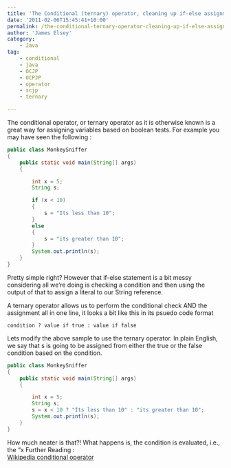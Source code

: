```yaml
---
title: 'The Conditional (ternary) operator, cleaning up if-else assignments since 1996'
date: '2011-02-06T15:45:41+10:00'
permalink: /the-conditional-ternary-operator-cleaning-up-if-else-assignments-since-1996
author: 'James Elsey'
category:
    - Java
tag:
    - conditional
    - java
    - OCJP
    - OCPJP
    - operator
    - scjp
    - ternary

---
```

The conditional operator, or ternary operator as it is otherwise known is a great way for assigning variables based on boolean tests. For example you may have seen the following :

```java
public class MonkeySniffer
{
    public static void main(String[] args)
    {

        int x = 5;
        String s;

        if (x < 10)
        {
            s = "Its less than 10";
        }
        else
        {
            s = "its greater than 10";
        }
        System.out.println(s);
    }
}
```

Pretty simple right? However that if-else statement is a bit messy considering all we’re doing is checking a condition and then using the output of that to assign a literal to our String reference.

A ternary operator allows us to perform the conditional check AND the assignment all in one line, it looks a bit like this in its psuedo code format

```
condition ? value if true : value if false 
```

Lets modify the above sample to use the ternary operator. In plain English, we say that s is going to be assigned from either the true or the false condition based on the condition.

```java
public class MonkeySniffer
{
    public static void main(String[] args)
    {

        int x = 5;
        String s;
        s = x < 10 ? "Its less than 10" : "its greater than 10";
        System.out.println(s);
    }
}
```

How much neater is that?! What happens is, the condition is evaluated, i.e., the “x Further Reading :  
[Wikipedia conditional operator](http://en.wikipedia.org/wiki/%3F:)